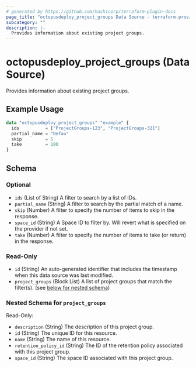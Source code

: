 ```yaml
---
# generated by https://github.com/hashicorp/terraform-plugin-docs
page_title: "octopusdeploy_project_groups Data Source - terraform-provider-octopusdeploy"
subcategory: ""
description: |-
  Provides information about existing project groups.
---
```


# octopusdeploy_project_groups (Data Source)

Provides information about existing project groups.

## Example Usage

```terraform
data "octopusdeploy_project_groups" "example" {
  ids          = ["ProjectGroups-123", "ProjectGroups-321"]
  partial_name = "Defau"
  skip         = 5
  take         = 100
}
```

<!-- schema generated by tfplugindocs -->
## Schema

### Optional

- `ids` (List of String) A filter to search by a list of IDs.
- `partial_name` (String) A filter to search by the partial match of a name.
- `skip` (Number) A filter to specify the number of items to skip in the response.
- `space_id` (String) A Space ID to filter by. Will revert what is specified on the provider if not set.
- `take` (Number) A filter to specify the number of items to take (or return) in the response.

### Read-Only

- `id` (String) An auto-generated identifier that includes the timestamp when this data source was last modified.
- `project_groups` (Block List) A list of project groups that match the filter(s). (see [below for nested schema](#nestedblock--project_groups))

<a id="nestedblock--project_groups"></a>
### Nested Schema for `project_groups`

Read-Only:

- `description` (String) The description of this project group.
- `id` (String) The unique ID for this resource.
- `name` (String) The name of this resource.
- `retention_policy_id` (String) The ID of the retention policy associated with this project group.
- `space_id` (String) The space ID associated with this project group.
